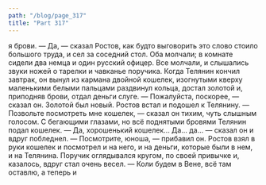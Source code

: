 ```yaml
---
path: "/blog/page_317"
title: "Part 317"
---
```


я брови.
— Да, — сказал Ростов, как будто выговорить это слово стоило большого труда, и сел за соседний стол.
Оба молчали; в комнате сидели два немца и один русский офицер. Все молчали, и слышались звуки ножей о тарелки и чавканье поручика. Когда Телянин кончил завтрак, он вынул из кармана двойной кошелек, изогнутыми кверху маленькими белыми пальцами раздвинул кольца, достал золотой и, приподняв брови, отдал деньги слуге.
— Пожалуйста, поскорее, — сказал он.
Золотой был новый. Ростов встал и подошел к Телянину.
— Позвольте посмотреть мне кошелек, — сказал он тихим, чуть слышным голосом.
С бегающими глазами, но всё поднятыми бровями Телянин подал кошелек.
— Да, хорошенький кошелек... Да... да... — сказал он и вдруг побледнел. — Посмотрите, юноша, — прибавил он.
Ростов взял в руки кошелек и посмотрел и на него, и на деньги, которые были в нем, и на Телянина. Поручик оглядывался кругом, по своей привычке и, казалось, вдруг стал очень весел.
— Коли будем в Вене, всё там оставлю, а теперь и
